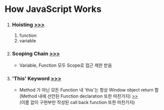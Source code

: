<h1>How JavaScript Works</h1>

<ol>
    <li>
        <h3>
            Hoisting
            <a href="https://github.com/seong7/js_TIL/blob/master/03-how-JS-works/script.js#L2">
                >>>
            </a>
        </h3>
        <ol>
            <li>function</li>
            <li>variable</li>
        </ol>
    </li>
    <li>
        <h3>
            Scoping Chain
            <a href="https://github.com/seong7/js_TIL/blob/master/03-how-JS-works/script.js#L72">
                >>>
            </a>
        </h3>
        <ul>
            <li>Variable, Function 모두 Scope로 접근 제한 받음</li>
        </ul>
    </li>
    <li>
        <h3>
            'This' Keyword
            <a href="https://github.com/seong7/js_TIL/blob/master/03-how-JS-works/script.js#L118">
                >>>
            </a>
        </h3>
        <ul>
            <li>
                Method 가 아닌 모든 Function 내 'this'는 항상 Window object return 함<br/>
                    (Method 내에 선언된 Function declaration 또한 마찬가지)
                <a href="https://github.com/seong7/js_TIL/blob/master/03-how-JS-works/script.js#L147">
                    >>
                </a><br/>
                    (이름 없이 구현부만 작성된 call back function 또한 마찬가지) 
            </li>
        </ul>
    </li>
</ol>
